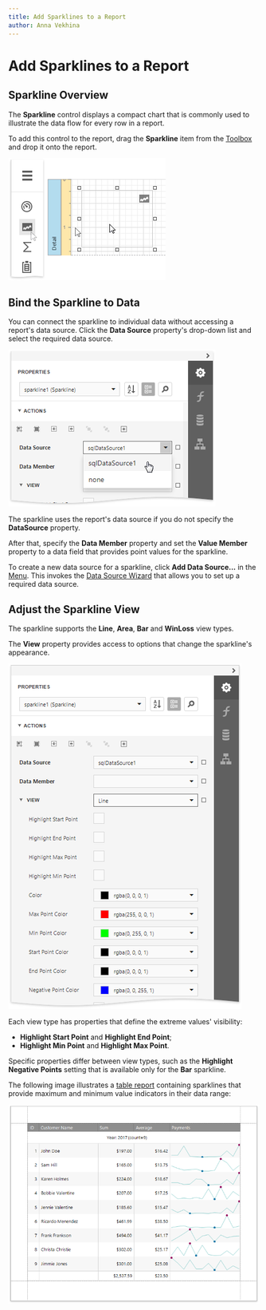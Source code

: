 ```yaml
---
title: Add Sparklines to a Report
author: Anna Vekhina
---
```

# Add Sparklines to a Report

## Sparkline Overview
The **Sparkline** control displays a compact chart that is commonly used to illustrate the data flow for every row in a report.

To add this control to the report, drag the **Sparkline** item from the [Toolbox](../../report-designer-tools/toolbox.md) and drop it onto the report.

![](../../../../images/eurd-web-add-sparkline-control-to-report.png)

## Bind the Sparkline to Data
You can connect the sparkline to individual data without accessing a report's data source. Click the **Data Source** property's drop-down list and select the required data source.

![](../../../../images/eurd-web-sparkline-select-data-source.png)

The sparkline uses the report's data source if you do not specify the **DataSource** property.

After that, specify the **Data Member** property and set the **Value Member** property to a data field that provides point values for the sparkline.

To create a new data source for a sparkline, click **Add Data Source...** in the [Menu](../../report-designer-tools/menu.md). This invokes the [Data Source Wizard](../../report-designer-tools/data-source-wizard.md) that allows you to set up a required data source.

## Adjust the Sparkline View

The sparkline supports the **Line**, **Area**, **Bar** and **WinLoss** view types.

The **View** property provides access to options that change the sparkline's appearance.

![](../../../../images/eurd-web-sparkline-view-property.png)

Each view type has properties that define the extreme values' visibility:

* **Highlight Start Point** and **Highlight End Point**;
* **Highlight Min Point** and **Highlight Max Point**.

Specific properties differ between view types, such as the **Highlight Negative Points** setting that is available only for the **Bar** sparkline.

The following image illustrates a [table report](../../create-popular-reports/create-a-table-report.md) containing sparklines that provide maximum and minimum value indicators in their data range:

![](../../../../images/eurd-web-report-with-sparklines.png)